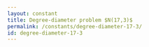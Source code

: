 ```yaml
---
layout: constant
title: Degree-diameter problem $N(17,3)$
permalink: /constants/degree-diameter-17-3/
id: degree-diameter-17-3
---
```

